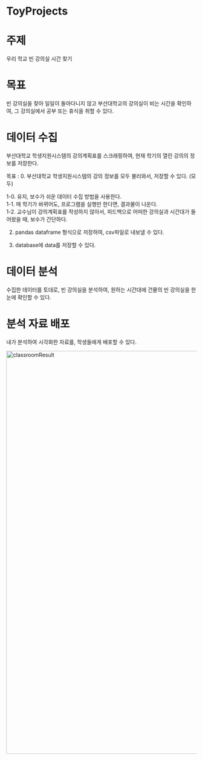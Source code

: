 # ToyProjects

# 주제

우리 학교 빈 강의실 시간 찾기

# 목표

빈 강의실을 찾아 일일이 돌아다니지 않고 부산대학교의 강의실이 비는 시간을 확인하여, 그 강의실에서 공부 또는 휴식을 취할 수 있다.

# 데이터 수집

부산대학교 학생지원시스템의 강의계획표를 스크래핑하여, 
현재 학기의 열린 강의의 정보를 저장한다.

목표 : 
0. 부산대학교 학생지원시스템의 강의 정보를 모두 불러와서, 저장할 수 있다. (모두)   

1-0. 유지, 보수가 쉬운 데이터 수집 방법을 사용한다.      
1-1. 매 학기가 바뀌어도, 프로그램을 실행만 한다면, 결과물이 나온다.      
1-2. 교수님이 강의계획표를 작성하지 않아서, 피드백으로 어떠한 강의실과 시간대가 들어왔을 때, 보수가 간단하다.   

2. pandas dataframe 형식으로 저장하여, csv파일로 내보낼 수 있다.   

3. database에 data를 저장할 수 있다.   

# 데이터 분석

수집한 데이터를 토대로, 빈 강의실을 분석하여, 원하는 시간대에 건물의 빈 강의실을 한눈에 확인할 수 있다.

# 분석 자료 배포

내가 분석하여 시각화한 자료를, 학생들에게 배포할 수 있다.

<img width="1064" alt="classroomResult" src="https://user-images.githubusercontent.com/64733547/199477339-b937555f-7969-4f09-96bd-e85f3b228630.png">
